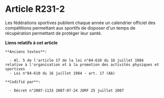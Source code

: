 # Article R231-2

Les fédérations sportives publient chaque année un calendrier officiel des compétitions permettant aux sportifs de disposer
d'un temps de récupération permettant de protéger leur santé.

**Liens relatifs à cet article**

	**Anciens textes**:

	  - Al. 5 de l'article 17 de la loi n°84-610 du 16 juillet 1984 relative à l'organisation et à la promotion des activités physiques et sportives
	  - Loi n°84-610 du 16 juillet 1984 - art. 17 (Ab)

	**Codifié par**:

	  - Décret n°2007-1133 2007-07-24 JORF 25 juillet 2007

